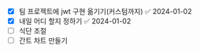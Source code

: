 - [x] 팀 프로젝트에 jwt 구현 옮기기(커스텀까지) ✅ 2024-01-02
- [x] 내일 어디 할지 정하기 ✅ 2024-01-02
- [ ] 식단 조절
- [ ] 간트 차트 만들기